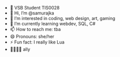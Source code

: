 - 🏫 VSB Student TIS0028
- 👋 Hi, I’m @samurajka
- 👀 I’m interested in coding, web design, art, gaming
- 🌱 I’m currently learning webdev, SQL, C#
- 📫 How to reach me: tba
- 😄 Pronouns: she/her
- ⚡ Fun fact: I really like Lua
- 🏳️‍🌈🏳️‍⚧️ ally

<!---
samurajka/samurajka is a ✨ special ✨ repository because its `README.md` (this file) appears on your GitHub profile.
You can click the Preview link to take a look at your changes.
--->
